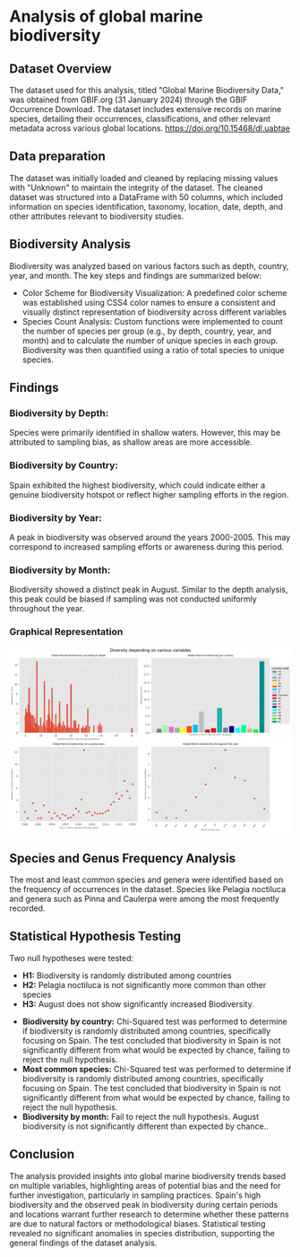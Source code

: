 <h1> Analysis of global marine biodiversity </h1>
<h2>Dataset Overview</h2>
<p>The dataset used for this analysis, titled "Global Marine Biodiversity Data," was obtained from GBIF.org (31 January 2024) through the GBIF Occurrence Download. The dataset includes extensive records on marine species, detailing their occurrences, classifications, and other relevant metadata across various global locations. <a href="https://doi.org/10.15468/dl.uabtae">https://doi.org/10.15468/dl.uabtae</a></p>
<h2>Data preparation</h2>
<p>The dataset was initially loaded and cleaned by replacing missing values with "Unknown" to maintain the integrity of the dataset. The cleaned dataset was structured into a DataFrame with 50 columns, which included information on species identification, taxonomy, location, date, depth, and other attributes relevant to biodiversity studies.</p>

<h2>Biodiversity Analysis</h2>
<p>Biodiversity was analyzed based on various factors such as depth, country, year, and month. The key steps and findings are summarized below:</p>
<ul>
    <li>Color Scheme for Biodiversity Visualization: A predefined color scheme was established using CSS4 color names to ensure a consistent and visually distinct representation of biodiversity across different variables</li>
    <li>Species Count Analysis: Custom functions were implemented to count the number of species per group (e.g., by depth, country, year, and month) and to calculate the number of unique species in each group. Biodiversity was then quantified using a ratio of total species to unique species.</li>
</ul>

<h2>Findings</h2>
<h3>Biodiversity by Depth:</h3>

<p>Species were primarily identified in shallow waters. However, this may be attributed to sampling bias, as shallow areas are more accessible.</p>

<h3>Biodiversity by Country:</h3>

<p>Spain exhibited the highest biodiversity, which could indicate either a genuine biodiversity hotspot or reflect higher sampling efforts in the region.</p>

<h3>Biodiversity by Year:</h3>

<p>A peak in biodiversity was observed around the years 2000-2005. This may correspond to increased sampling efforts or awareness during this period.</p>

<h3>Biodiversity by Month:</h3>

<p>Biodiversity showed a distinct peak in August. Similar to the depth analysis, this peak could be biased if sampling was not conducted uniformly throughout the year.</p>

<h3>Graphical Representation</h3>

<div class="graph-container">
    <img src="Biodiversity according to different variables.png" alt="Global Marine Biodiversity">
</div>

<h2>Species and Genus Frequency Analysis</h2>
<p>The most and least common species and genera were identified based on the frequency of occurrences in the dataset. Species like Pelagia noctiluca and genera such as Pinna and Caulerpa were among the most frequently recorded.</p>

<h2>Statistical Hypothesis Testing</h2>
<p>Two null hypotheses were tested:</p>

<ul>
    <li><strong>H1:</strong> Biodiversity is randomly distributed among countries</li>
    <li><strong>H2:</strong> Pelagia noctiluca is not significantly more common than other species</li>
    <li><strong>H3:</strong> August does not show significantly increased Biodiversity.</li>
</ul>

<ul>
    <li><strong>Biodiversity by country:</strong> Chi-Squared test was performed to determine if biodiversity is randomly distributed among countries, specifically focusing on Spain. The test concluded that biodiversity in Spain is not significantly different from what would be expected by chance, failing to reject the null hypothesis.</li>
    <li><strong>Most common species:</strong>  Chi-Squared test was performed to determine if biodiversity is randomly distributed among countries, specifically focusing on Spain. The test concluded that biodiversity in Spain is not significantly different from what would be expected by chance, failing to reject the null hypothesis.</li>
    <li><strong>Biodiversity by month:</strong> Fail to reject the null hypothesis. August biodiversity is not significantly different than expected by chance..</li>
</ul>
    
<h2>Conclusion</h2>
<p>The analysis provided insights into global marine biodiversity trends based on multiple variables, highlighting areas of potential bias and the need for further investigation, particularly in sampling practices. Spain's high biodiversity and the observed peak in biodiversity during certain periods and locations warrant further research to determine whether these patterns are due to natural factors or methodological biases. Statistical testing revealed no significant anomalies in species distribution, supporting the general findings of the dataset analysis.</p>
